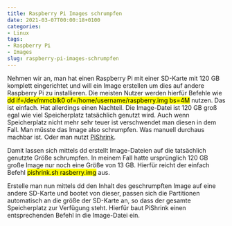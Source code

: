 ```yaml
---
title: Raspberry Pi Images schrumpfen
date: 2021-03-07T00:00:18+0100
categories:
- Linux
tags:
- Raspberry Pi
- Images
slug: raspberry-pi-images-schrumpfen 
---
```

Nehmen wir an, man hat einen Raspberry Pi mit einer SD-Karte mit 120 GB komplett eingerichtet und will ein Image erstellen um dies auf andere Raspberry Pi zu installieren. Die meisten Nutzer werden hierfür Befehle wie <mark>dd if=/dev/mmcblk0 of=/home/username/raspberry.img bs=4M</mark> nutzen. Das ist einfach. Hat allerdings einen Nachteil. Die Image-Datei ist 120 GB groß egal wie viel Speicherplatz tatsächlich genutzt wird. Auch wenn Speicherplatz nicht mehr sehr teuer ist verschwendet man diesen in dem Fall. Man müsste das Image also schrumpfen. Was manuell durchaus machbar ist. Oder man nutzt [PiShrink](https://github.com/Drewsif/PiShrink).

Damit lassen sich mittels dd erstellt Image-Dateien auf die tatsächlich genutzte Größe schrumpfen. In meinem Fall hatte ursprünglich 120 GB große Image nur noch eine Größe von 13 GB. Hierfür reicht der einfach Befehl <mark>pishrink.sh rasberry.img</mark> aus.

Erstelle man nun mittels dd den Inhalt des geschrumpften Image auf eine andere SD-Karte und bootet von dieser, passen sich die Partitionen automatisch an die größe der SD-Karte an, so dass der gesamte Speicherplatz zur Verfügung steht. Hierfür baut PiShrink einen entsprechenden Befehl in die Image-Datei ein.
